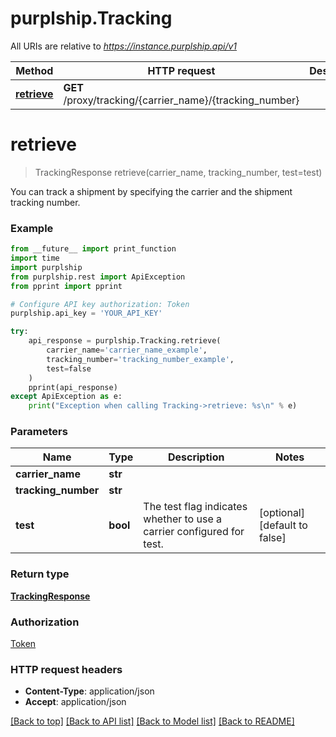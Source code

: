 # purplship.Tracking

All URIs are relative to *https://instance.purplship.api/v1*

Method | HTTP request | Description
------------- | ------------- | -------------
[**retrieve**](Tracking.md#retrieve) | **GET** /proxy/tracking/{carrier_name}/{tracking_number} | 


# **retrieve**
> TrackingResponse retrieve(carrier_name, tracking_number, test=test)



 You can track a shipment by specifying the carrier and the shipment tracking number. 

### Example
```python
from __future__ import print_function
import time
import purplship
from purplship.rest import ApiException
from pprint import pprint

# Configure API key authorization: Token
purplship.api_key = 'YOUR_API_KEY'

try:
    api_response = purplship.Tracking.retrieve(
        carrier_name='carrier_name_example',
        tracking_number='tracking_number_example',
        test=false
    )
    pprint(api_response)
except ApiException as e:
    print("Exception when calling Tracking->retrieve: %s\n" % e)
```

### Parameters

Name | Type | Description  | Notes
------------- | ------------- | ------------- | -------------
 **carrier_name** | **str**|  | 
 **tracking_number** | **str**|  | 
 **test** | **bool**|  The test flag indicates whether to use a carrier configured for test.   | [optional] [default to false]

### Return type

[**TrackingResponse**](TrackingResponse.md)

### Authorization

[Token](../README.md#Token)

### HTTP request headers

 - **Content-Type**: application/json
 - **Accept**: application/json

[[Back to top]](#) [[Back to API list]](../README.md#documentation-for-api-endpoints) [[Back to Model list]](../README.md#documentation-for-models) [[Back to README]](../README.md)

